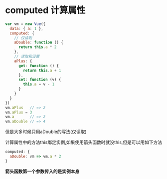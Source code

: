 # computed 计算属性

```javascript
var vm = new Vue({
  data: { a: 1 },
  computed: {
    // 仅读取
    aDouble: function () {
      return this.a * 2
    },
    // 读取和设置
    aPlus: {
      get: function () {
        return this.a + 1
      },
      set: function (v) {
        this.a = v - 1
      }
    }
  }
})
vm.aPlus   // => 2
vm.aPlus = 3
vm.a       // => 2
vm.aDouble // => 4
```

但是大多时候只用aDouble的写法(仅读取)

计算属性中的方法this绑定实例,如果使用箭头函数时就没this,但是可以用如下方法

```javascript
computed: {
  aDouble: vm => vm.a * 2
}
```

**箭头函数第一个参数传入的是实例本身**

